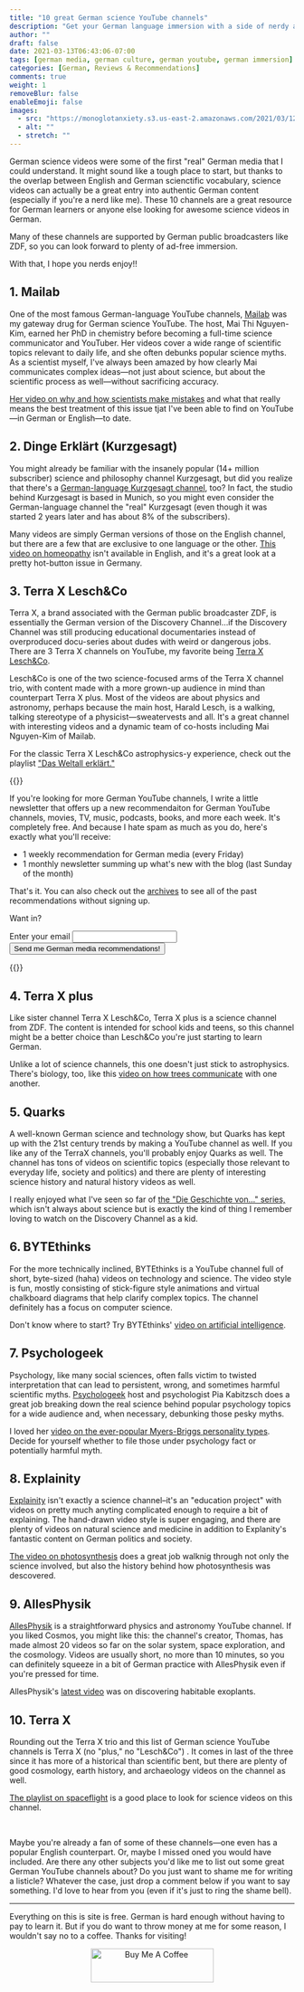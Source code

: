 ```yaml
---
title: "10 great German science YouTube channels"
description: "Get your German language immersion with a side of nerdy awesomeness with these 10 German science YouTube channels"
author: ""
draft: false
date: 2021-03-13T06:43:06-07:00
tags: [german media, german culture, german youtube, german immersion]
categories: [German, Reviews & Recommendations]
comments: true
weight: 1
removeBlur: false
enableEmoji: false
images:
  - src: "https://monoglotanxiety.s3.us-east-2.amazonaws.com/2021/03/12/sciencesplash.jpg"
  - alt: ""
  - stretch: ""
---
```


German science videos were some of the first "real" German media that I could understand. It might sound like a tough place to start, but thanks to the overlap between English and German scienctific vocabulary, science videos can actually be a great entry into authentic German content (especially if you're a nerd like me). These 10 channels are a great resource for German learners or anyone else looking for awesome science videos in German.

Many of these channels are supported by German public broadcasters like ZDF, so you can look forward to plenty of ad-free immersion.

With that, I hope you nerds enjoy!!

## 1. Mailab

One of the most famous German-language YouTube channels, [Mailab](https://www.youtube.com/channel/UCyHDQ5C6z1NDmJ4g6SerW8g) was my gateway drug for German science YouTube. The host, Mai Thi Nguyen-Kim, earned her PhD in chemistry before becoming a full-time science communicator and YouTuber. Her videos cover a wide range of scientific topics relevant to daily life, and she often debunks popular science myths. As a scientist myself, I've always been amazed by how clearly Mai communicates complex ideas—not just about science, but about the scientific process as well—without sacrificing accuracy. 

[Her video on why and how scientists make mistakes](https://www.youtube.com/watch?v=DHyRaUeHcGY) and what that really means the best treatment of this issue tjat I've been able to find on YouTube—in German or English—to date. 

## 2. Dinge Erklärt (Kurzgesagt)

You might already be familiar with the insanely popular (14+ million subscriber) science and philosophy channel Kurzgesagt, but did you realize that there's a [German-language Kurzgesagt channel](https://www.youtube.com/user/KurzgesagtDE), too? In fact, the studio behind Kurzgesagt is based in Munich, so you might even consider the German-language channel the "real" Kurzgesagt (even though it was started 2 years later and has about 8% of the subscribers).

Many videos are simply German versions of those on the English channel, but there are a few that are exclusive to one language or the other. [This video on homeopathy](https://www.youtube.com/watch?v=tq7i9OzSNSQ) isn't available in English, and it's a great look at a pretty hot-button issue in Germany.

## 3. Terra X Lesch&Co

Terra X, a brand associated with the German public broadcaster ZDF, is essentially the German version of the Discovery Channel…if the Discovery Channel was still producing educational documentaries instead of overproduced docu-series about dudes with weird or dangerous jobs. There are 3 Terra X channels on YouTube, my favorite being [Terra X Lesch&Co](https://www.youtube.com/c/terrax_leschundco/featured).

Lesch&Co is one of the two science-focused arms of the Terra X channel trio, with content made with a more grown-up audience in mind than counterpart Terra X plus. Most of the videos are about physics and astronomy, perhaps because the main host, Harald Lesch, is a walking, talking stereotype of a physicist—sweatervests and all. It's a great channel with interesting videos and a dynamic team of co-hosts including Mai Nguyen-Kim of Mailab.

For the classic Terra X Lesch&Co astrophysics-y experience, check out the playlist ["Das Weltall erklärt."](https://www.youtube.com/watch?v=4pJur6H50y8&list=PL7siVIUmPpIGO3M8L3PObihKk7ir3LncS)

{{<note title="Want more German YouTube channels and other media?">}}

If you're looking for more German YouTube channels, I write a little newsletter that offers up a new recommendaiton for German YouTube channels, movies, TV, music, podcasts, books, and more each week. It's completely free. And because I hate spam as much as you do, here's exactly what you'll receive:

* 1 weekly recommendation for German media (every Friday)
* 1 monthly newsletter summing up what's new with the blog (last Sunday of the month)

That's it. You can also check out the [archives](https://buttondown.email/monoglotanxiety/archive) to see all of the past recommendations without signing up. 

Want in? 

<form
  action="https://buttondown.email/api/emails/embed-subscribe/monoglotanxiety"
  method="post"
  target="popupwindow"
  onsubmit="window.open('https://buttondown.email/monoglotanxiety', 'popupwindow')"
  class="embeddable-buttondown-form"
>
  <label for="bd-email">Enter your email</label>
  <input type="email" name="email" id="bd-email" />
  <input type="hidden" value="1" name="embed" />
  <input type="submit" value="Send me German media recommendations!" />
</form>

{{</note>}}

## 4. Terra X plus

Like sister channel Terra X Lesch&Co, Terra X plus is a science channel from ZDF. The content is intended for school kids and teens, so this channel might be a better choice than Lesch&Co you're just starting to learn German. 

Unlike a lot of science channels, this one doesn't just stick to astrophysics. There's biology, too, like this [video on how trees communicate](https://www.youtube.com/watch?v=4_CKGIlW27c) with one another. 

## 5. Quarks

A well-known German science and technology show, but Quarks has kept up with the 21st century trends by making a YouTube channel as well. If you like any of the TerraX channels, you'll probably enjoy Quarks as well. The channel has tons of videos on scientific topics (especially those relevant to everyday life, society and politics) and there are plenty of interesting science history and natural history videos as well.

I really enjoyed what I've seen so far of [the "Die Geschichte von…" series,](https://www.youtube.com/playlist?list=PLBVy5saB_LC4QTL7JFhIfE_-mmnBp4NW7) which isn't always about science but is exactly the kind of thing I remember loving to watch on the Discovery Channel as a kid.

## 6. BYTEthinks

For the more technically inclined, BYTEthinks is a YouTube channel full of short, byte-sized (haha) videos on technology and science. The video style is fun, mostly consisting of stick-figure style animations and virtual chalkboard diagrams that help clarify complex topics. The channel definitely has a focus on computer science. 

Don't know where to start? Try BYTEthinks' [video on artificial intelligence](https://www.youtube.com/watch?v=rmOkQJ-A2Hg).

## 7. Psychologeek

Psychology, like many social sciences, often falls victim to twisted interpretation that can lead to persistent, wrong, and sometimes harmful scientific myths. [Psychologeek](https://www.youtube.com/channel/UClimlKiB3xLJlpP1BbzfXSA) host and psychologist Pia Kabitzsch does a great job breaking down the real science behind popular psychology topics for a wide audience and, when necessary, debunking those pesky myths.

I loved her [video on the ever-popular Myers-Briggs personality types](https://www.youtube.com/watch?v=b0pmfpIDCgs). Decide for yourself whether to file those under psychology fact or potentially harmful myth.

## 8. Explainity

[Explainity](https://www.youtube.com/channel/UCYUZr-O3UdDdm_mF4XA_TbA) isn't exactly a science channel–it's an "education project" with videos on pretty much anyting complicated enough to require a bit of explaining. The hand-drawn video style is super engaging, and there are plenty of videos on natural science and medicine in addition to Explanity's fantastic content on German politics and society. 

[The video on photosynthesis](https://www.youtube.com/watch?v=3QwabHBmUYw&list=PLTSy38uFRDiczsIzhnCu5xJVavVd9khya&index=2) does a great job walknig through not only the science involved, but also the history behind how photosynthesis was descovered. 

## 9. AllesPhysik

[AllesPhysik](https://www.youtube.com/user/AllesPhysik) is a straightforward physics and astronomy YouTube channel. If you liked Cosmos, you might like this: the channel's creator, Thomas, has made almost 20 videos so far on the solar system, space exploration, and the cosmology. Videos are usually short, no more than 10 minutes, so you can definitely squeeze in a bit of German practice with AllesPhysik even if you're pressed for time. 

AllesPhysik's [latest video](https://www.youtube.com/watch?v=JH8Kvq0Gce0) was on discovering habitable exoplants. 

## 10. Terra X

Rounding out the Terra X trio and this list of German science YouTube channels is Terra X (no "plus," no "Lesch&Co") . It comes in last of the three since it has more of a historical than scientific bent, but there are plenty of good cosmology, earth history, and archaeology videos on the channel as well. 

[The playlist on spaceflight](https://www.youtube.com/watch?v=lRKs4mYqF20&list=PLc9110B1dmmyUKgmBE_7JVkV-6HxZALgF) is a good place to look for science videos on this channel. 

<br>

Maybe you're already a fan of some of these channels—one even has a popular English counterpart. Or, maybe I missed oned you would have included. Are there any other subjects you'd like me to list out some great German YouTube channels about? Do you just want to shame me for writing a listicle? Whatever the case, just drop a comment below if you want to say something. I'd love to hear from you (even if it's just to ring the shame bell).

---

Everything on this is site is free. German is hard enough without having to pay to learn it. But if you do want to throw money at me for some reason, I wouldn't say no to a coffee. Thanks for visiting! 

<center>
<a href="https://www.buymeacoffee.com/monoglotanxiety" target="_blank"><img src="https://cdn.buymeacoffee.com/buttons/v2/default-yellow.png" alt="Buy Me A Coffee" style="height: 60px !important;width: 217px !important;" ></a>

</center>